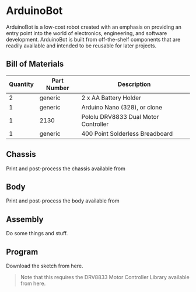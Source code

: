 # ArduinoBot

ArduinoBot is a low-cost robot created with an emphasis on providing an entry point into the world of electronics, engineering, and software development. ArduinoBot is built from off-the-shelf components that are readily available and intended to be reusable for later projects.

## Bill of Materials

| Quantity | Part Number | Description                                                        |
| -------- | ------      |------                                                              |
| 2        | generic     | 2 x AA Battery Holder                                              |
| 1        | generic     | Arduino Nano (328), or clone                                       |
| 1        | 2130        | Pololu DRV8833 Dual Motor Controller                               |
| 1        | generic     | 400 Point Solderless Breadboard                                    |

## Chassis

Print and post-process the chassis available from 

## Body

Print and post-process the body available from 

## Assembly

Do some things and stuff.

## Program

Download the sketch from here.

> Note that this requires the DRV8833 Motor Controller Library available from here.